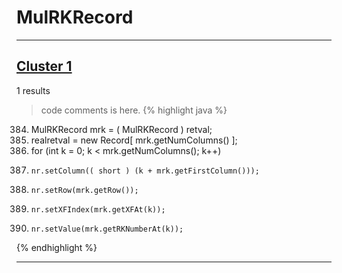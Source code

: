 # MulRKRecord

***

## [Cluster 1](./1)
1 results
> code comments is here.
{% highlight java %}
384. MulRKRecord mrk = ( MulRKRecord ) retval;
386. realretval = new Record[ mrk.getNumColumns() ];
387. for (int k = 0; k < mrk.getNumColumns(); k++)
391.     nr.setColumn(( short ) (k + mrk.getFirstColumn()));
392.     nr.setRow(mrk.getRow());
393.     nr.setXFIndex(mrk.getXFAt(k));
394.     nr.setValue(mrk.getRKNumberAt(k));
{% endhighlight %}

***

